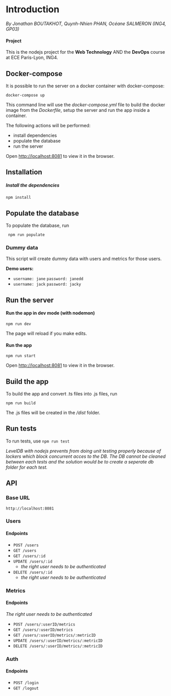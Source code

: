 # Introduction
*By Jonathan BOUTAKHOT, Quynh-Nhien PHAN, Océane SALMERON (ING4, GP03)*

#### Project

This is the nodejs project for the **Web Technology** AND the **DevOps** course at ECE Paris-Lyon, ING4.

## Docker-compose

It is possible to run the server on a docker container with docker-compose:

`docker-compose up`

This command line will use the *docker-compose.yml* file to build the docker image from the *Dockerfile*, setup the server and run the app inside a container. 

The following actions will be performed: 
- install dependencies
- populate the database
- run the server

Open [http://localhost:8081](http://localhost:8081) to view it in the browser.

## Installation

##### Install the dependencies

`npm install`

## Populate the database

To populate the database, run 

` npm run populate`

### Dummy data

This script will create dummy data with users and metrics for those users.

**Demo users:** 
- `username: jane` `password: janedd`
- `username: jack`  `password: jacky`

## Run the server
 
#### Run the app in dev mode (with nodemon)
 
`npm run dev`

The page will reload if you make edits.<br>

#### Run the app
 
`npm run start`

Open [http://localhost:8081](http://localhost:8081) to view it in the browser.

## Build the app

To build the app and convert .ts files into .js files, run

`npm run build`

The .js files will be created in the */dist* folder.

## Run tests

To run tests, use 
`npm run test`

*LevelDB with nodejs prevents from doing unit testing properly because of lockers which block concurrent acces to the DB. The DB cannot be cleaned between each tests and the solution would be to create a seperate db folder for each test.*

## API
### Base URL

`http://localhost:8081`

### Users

#### Endpoints

- `POST /users `
- `GET /users `
- `GET /users/:id `
- `UPDATE /users/:id `
    - *the right user needs to be authenticated*
- `DELETE /users/:id `
    - *the right user needs to be authenticated*

### Metrics

#### Endpoints

*The right user needs to be authenticated*

- `POST /users/:userID/metrics `
- `GET /users/:userID/metrics `
- `GET /users/:userID/metrics/:metricID `
- `UPDATE /users/:userID/metrics/:metricID `
- `DELETE /users/:userID/metrics/:metricID `

### Auth

#### Endpoints

- `POST /login`
- `GET /logout`